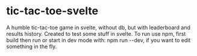 # tic-tac-toe-svelte
A humble tic-tac-toe game in svelte, without db, but with leaderboard and results history.
Created to test some stuff in svelte.
To run use npm, first build then run or start in dev mode with: npm run --dev, if you want to edit something in the fly.
